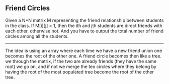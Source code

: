 ## Friend Circles

Given a N*N matrix M representing the friend relationship between students in the class. If M[i][j] = 1, then the ith and jth students are direct friends with each other, otherwise not. And you have to output the total number of friend circles among all the students.

- - -

The idea is using an array where each time we have a new friend union one becomes the root of the other one. A friend circle becomes then like a tree. we through the matrix, if the two are already friends (they have the same root) we go on, and if not we merge the teo circles where they belong by having the root of the most populated tree become the root of the other tree.
